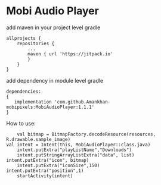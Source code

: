 # Mobi Audio Player
add maven in your project level gradle
````
allprojects {
	repositories {
		...
		maven { url 'https://jitpack.io' 
		}
	}
}
````
add dependency in module level gradle
````
dependencies:
{
   implementation 'com.github.Amankhan-mobipixels:MobiAudioPlayer:1.1.1'
}

````
How to use:

        val bitmap = BitmapFactory.decodeResource(resources, R.drawable.sample_image)
	val intent = Intent(this, MobiAudioPlayer::class.java)
        intent.putExtra("playListName","Downloads")
        intent.putStringArrayListExtra("data", list)
	intent.putExtra("icon", bitmap)
        intent.putExtra("iconSize",150)
	intent.putExtra("position",1)
        startActivity(intent)
   
